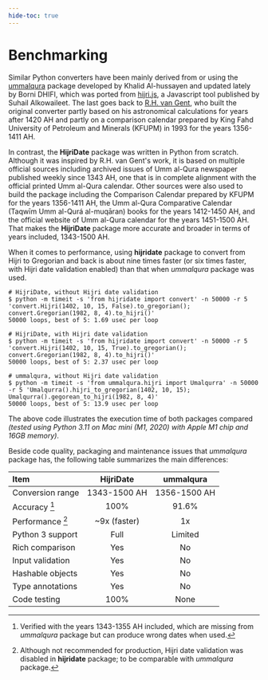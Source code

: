 ```yaml
---
hide-toc: true
---
```


# Benchmarking

Similar Python converters have been mainly derived from or using the [ummalqura]
package developed by Khalid Al-hussayen and updated lately by Borni DHIFI, which
was ported from [hijri.js], a Javascript tool published by Suhail Alkowaileet.
The last goes back to [R.H. van Gent], who built the original converter partly
based on his astronomical calculations for years after 1420 AH and partly on a
comparison calendar prepared by King Fahd University of Petroleum and Minerals
(KFUPM) in 1993 for the years 1356-1411 AH.

In contrast, the **HijriDate** package was written in Python from scratch.
Although it was inspired by R.H. van Gent's work, it is based on multiple
official sources including archived issues of Umm al-Qura newspaper published
weekly since 1343 AH, one that is in complete alignment with the official
printed Umm al-Qura calendar. Other sources were also used to build the package
including the Comparison Calendar prepared by KFUPM for the years 1356-1411 AH,
the Umm al-Qura Comparative Calendar (Taqwīm Umm al-Qurá al-muqāran) books for
the years 1412-1450 AH, and the official website of Umm al-Qura calendar for the
years 1451-1500 AH. That makes the **HijriDate** package more accurate and
broader in terms of years included, 1343-1500 AH.

When it comes to performance, using **hijridate** package to convert from Hijri
to Gregorian and back is about nine times faster (or six times faster, with
Hijri date validation enabled) than that when _ummalqura_ package was used.

```shell
# HijriDate, without Hijri date validation
$ python -m timeit -s 'from hijridate import convert' -n 50000 -r 5 'convert.Hijri(1402, 10, 15, False).to_gregorian(); convert.Gregorian(1982, 8, 4).to_hijri()'
50000 loops, best of 5: 1.69 usec per loop

# HijriDate, with Hijri date validation
$ python -m timeit -s 'from hijridate import convert' -n 50000 -r 5 'convert.Hijri(1402, 10, 15, True).to_gregorian(); convert.Gregorian(1982, 8, 4).to_hijri()'
50000 loops, best of 5: 2.37 usec per loop

# ummalqura, without Hijri date validation
$ python -m timeit -s 'from ummalqura.hijri import Umalqurra' -n 50000 -r 5 'Umalqurra().hijri_to_gregorian(1402, 10, 15); Umalqurra().gegorean_to_hijri(1982, 8, 4)'
50000 loops, best of 5: 13.9 usec per loop
```

The above code illustrates the execution time of both packages compared _(tested
using Python 3.11 on Mac mini (M1, 2020) with Apple M1 chip and 16GB memory)_.

Beside code quality, packaging and maintenance issues that _ummalqura_ package
has, the following table summarizes the main differences:

| Item             |  HijriDate   |  ummalqura   |
| :--------------- | :----------: | :----------: |
| Conversion range | 1343-1500 AH | 1356-1500 AH |
| Accuracy [^a]    |     100%     |    91.6%     |
| Performance [^p] | ~9x (faster) |      1x      |
| Python 3 support |     Full     |   Limited    |
| Rich comparison  |     Yes      |      No      |
| Input validation |     Yes      |      No      |
| Hashable objects |     Yes      |      No      |
| Type annotations |     Yes      |      No      |
| Code testing     |     100%     |     None     |

<!-- prettier-ignore -->
[^a]: Verified with the years 1343-1355 AH included, which are missing from
_ummalqura_ package but can produce wrong dates when used.

<!-- prettier-ignore -->
[^p]: Although not recommended for production, Hijri date validation was
disabled in **hijridate** package; to be comparable with _ummalqura_
package.

[ummalqura]: https://pypi.org/project/ummalqura/
[hijri.js]: https://github.com/xsoh/Hijri.js
[r.h. van gent]: http://www.staff.science.uu.nl/~gent0113/islam/ummalqura.htm
